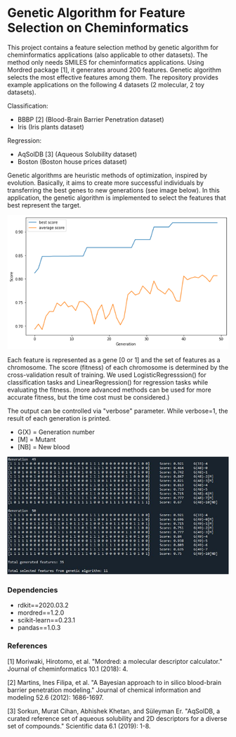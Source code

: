 # Genetic Algorithm for Feature Selection on Cheminformatics

This project contains a feature selection method by genetic algorithm for cheminformatics applications (also applicable to other datasets).  The method only needs SMILES for cheminformatics applications. Using Mordred package [1], it generates around 200 features. Genetic algorithm selects the most effective features among them. The repository provides example applications on the following 4 datasets (2 molecular, 2 toy datasets).

Classification:
- BBBP [2] (Blood-Brain Barrier Penetration dataset)
- Iris (Iris plants dataset)

Regression:
- AqSolDB [3] (Aqueous Solubility dataset)
- Boston (Boston house prices dataset)

Genetic algorithms are heuristic methods of optimization, inspired by evolution. Basically, it aims to create more successful individuals by transferring the best genes to new generations (see image below). In this application, the genetic algorithm is implemented to select the features that best represent the target.

![alt text](https://raw.githubusercontent.com/mcsorkun/Genetic-Selection-Cheminformatics/master/images/genetic-score-change.png)


Each feature is represented as a gene [0 or 1] and the set of features as a chromosome. The score (fitness) of each chromosome is determined by the cross-validation result of training. We used LogisticRegresssion() for classification tasks and LinearRegression() for regression tasks while evaluating the fitness. (more advanced methods can be used for more accurate fitness, but the time cost must be considered.)

The output can be controlled via "verbose" parameter. While verbose=1, the result of each generation is printed.

- G(X) = Generation number
- [M] = Mutant
- [NB] = New blood


![alt text](https://raw.githubusercontent.com/mcsorkun/Genetic-Selection-Cheminformatics/master/images/genetic-algorithm-feature-selection.jpg)


### Dependencies

- rdkit==2020.03.2
- mordred==1.2.0
- scikit-learn==0.23.1
- pandas==1.0.3

### References

[1] Moriwaki, Hirotomo, et al. "Mordred: a molecular descriptor calculator." Journal of cheminformatics 10.1 (2018): 4.

[2] Martins, Ines Filipa, et al. "A Bayesian approach to in silico blood-brain barrier penetration modeling." Journal of chemical information and modeling 52.6 (2012): 1686-1697.

[3] Sorkun, Murat Cihan, Abhishek Khetan, and Süleyman Er. "AqSolDB, a curated reference set of aqueous solubility and 2D descriptors for a diverse set of compounds." Scientific data 6.1 (2019): 1-8.



